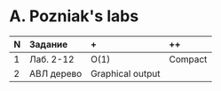 # A. Pozniak's labs

| N |Задание      |       +        |     ++    |
|:--|:------------|:---------------|:----------|
|1  |Лаб. 2-12    |O(1)            |Compact    |
|2  |АВЛ дерево   |Graphical output|           |
